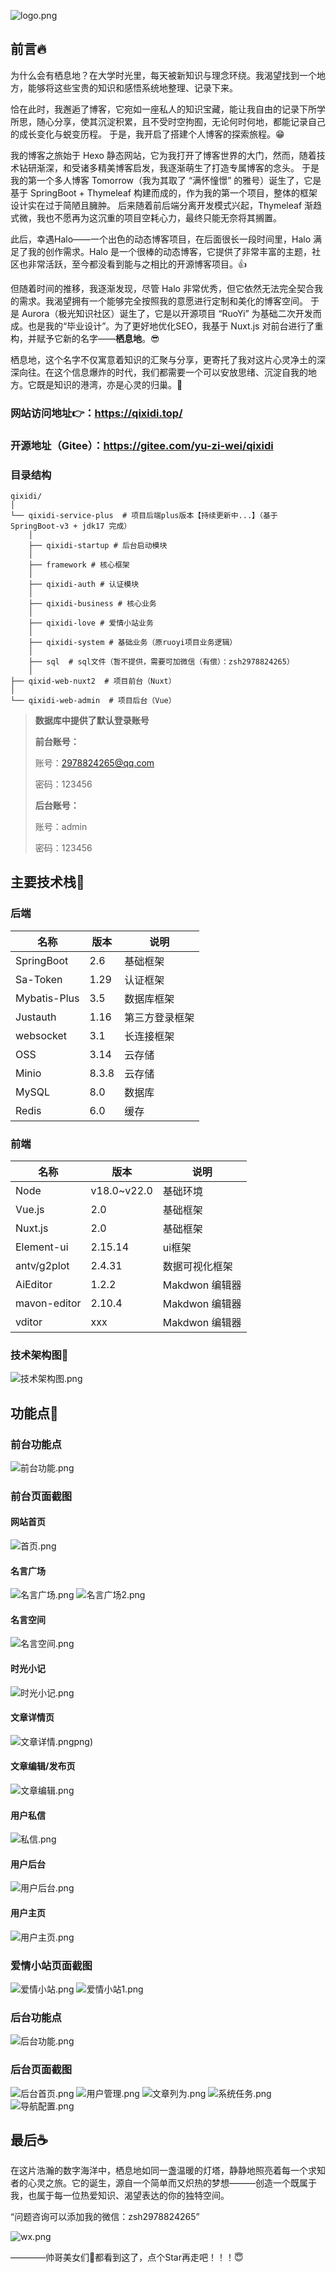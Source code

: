 ![logo.png](img%2Flogo.png)

## 前言🔥

为什么会有栖息地？在大学时光里，每天被新知识与理念环绕。我渴望找到一个地方，能够将这些宝贵的知识和感悟系统地整理、记录下来。

恰在此时，我邂逅了博客，它宛如一座私人的知识宝藏，能让我自由的记录下所学所思，随心分享，使其沉淀积累，且不受时空拘囿，无论何时何地，都能记录自己的成长变化与蜕变历程。
于是，我开启了搭建个人博客的探索旅程。😁

我的博客之旅始于 Hexo 静态网站，它为我打开了博客世界的大门，然而，随着技术钻研渐深，和受诸多精美博客启发，我逐渐萌生了打造专属博客的念头。
于是我的第一个多人博客 Tomorrow（我为其取了 “满怀憧憬” 的雅号）诞生了，它是基于 SpringBoot + Thymeleaf
构建而成的，作为我的第一个项目，整体的框架设计实在过于简陋且臃肿。 后来随着前后端分离开发模式兴起，Thymeleaf
渐趋式微，我也不愿再为这沉重的项目空耗心力，最终只能无奈将其搁置。

此后，幸遇Halo——一个出色的动态博客项目，在后面很长一段时间里，Halo 满足了我的创作需求。Halo
是一个很棒的动态博客，它提供了非常丰富的主题，社区也非常活跃，至今都没看到能与之相比的开源博客项目。👍

但随着时间的推移，我逐渐发现，尽管 Halo 非常优秀，但它依然无法完全契合我的需求。我渴望拥有一个能够完全按照我的意愿进行定制和美化的博客空间。
于是 Aurora（极光知识社区）诞生了，它是以开源项目 “RuoYi” 为基础二次开发而成。也是我的“毕业设计”。为了更好地优化SEO，我基于
Nuxt.js 对前台进行了重构，并赋予它新的名字——**栖息地**。😎

栖息地，这个名字不仅寓意着知识的汇聚与分享，更寄托了我对这片心灵净土的深深向往。在这个信息爆炸的时代，我们都需要一个可以安放思绪、沉淀自我的地方。它既是知识的港湾，亦是心灵的归巢。🤝

### 网站访问地址👉：https://qixidi.top/

### 开源地址（Gitee）：https://gitee.com/yu-zi-wei/qixidi

### 目录结构

```text
qixidi/
│
└── qixidi-service-plus  # 项目后端plus版本【持续更新中...】（基于SpringBoot-v3 + jdk17 完成）
    │
    ├── qixidi-startup # 后台启动模块
    │
    ├── framework # 核心框架
    │
    ├── qixidi-auth # 认证模块
    │
    ├── qixidi-business # 核心业务
    │
    ├── qixidi-love # 爱情小站业务
    │
    ├── qixidi-system # 基础业务（原ruoyi项目业务逻辑）
    │
    ├── sql  # sql文件（暂不提供，需要可加微信（有偿）：zsh2978824265）
    │
├── qixid-web-nuxt2  # 项目前台（Nuxt）
│
└── qixidi-web-admin  # 项目后台（Vue）

```

> **数据库中提供了默认登录账号**
>
> **前台账号：**
>
> 账号：2978824265@qq.com
>
> 密码：123456
>
> **后台账号：**
>
> 账号：admin
>
> 密码：123456


## 主要技术栈🏮

### 后端

| 名称           | 版本    | 说明      |
|--------------|-------|---------|
| SpringBoot   | 2.6   | 基础框架    |
| Sa-Token     | 1.29  | 认证框架    |
| Mybatis-Plus | 3.5   | 数据库框架   |
| Justauth     | 1.16  | 第三方登录框架 |
| websocket    | 3.1   | 长连接框架   |
| OSS          | 3.14  | 云存储     |
| Minio        | 8.3.8 | 云存储     |
| MySQL        | 8.0   | 数据库     |
| Redis        | 6.0   | 缓存      |

### 前端

| 名称          | 版本          | 说明          |
|-------------|-------------|-------------|
| Node        | v18.0~v22.0 | 基础环境        |
| Vue.js      | 2.0         | 基础框架        |
| Nuxt.js     | 2.0         | 基础框架        |
| Element-ui  | 2.15.14     | ui框架        |
| antv/g2plot | 2.4.31      | 数据可视化框架     |
| AiEditor    | 1.2.2       | Makdwon 编辑器 |
| mavon-editor | 2.10.4      | Makdwon 编辑器 |
| vditor      | xxx         | Makdwon 编辑器 |

### 技术架构图🍂

![技术架构图.png](img%2F%E6%8A%80%E6%9C%AF%E6%9E%B6%E6%9E%84%E5%9B%BE.png)

## 功能点🥧

### 前台功能点

![前台功能.png](img%2F%E5%89%8D%E5%8F%B0%E5%8A%9F%E8%83%BD.png)

### 前台页面截图
#### 网站首页
![首页.png](img%2F%E5%89%8D%E5%8F%B0%2F%E9%A6%96%E9%A1%B5.png)
#### 名言广场
![名言广场.png](img%2F%E5%89%8D%E5%8F%B0%2F%E5%90%8D%E8%A8%80%E5%B9%BF%E5%9C%BA.png)
![名言广场2.png](img%2F%E5%89%8D%E5%8F%B0%2F%E5%90%8D%E8%A8%80%E5%B9%BF%E5%9C%BA2.png)
#### 名言空间
![名言空间.png](img%2F%E5%89%8D%E5%8F%B0%2F%E5%90%8D%E8%A8%80%E7%A9%BA%E9%97%B4.png)
#### 时光小记
![时光小记.png](img%2F%E5%89%8D%E5%8F%B0%2F%E6%97%B6%E5%85%89%E5%B0%8F%E8%AE%B0.png)
#### 文章详情页
![文章详情.png](img%2F%E5%89%8D%E5%8F%B0%2F%E6%96%87%E7%AB%A0%E8%AF%A6%E6%83%85.png)png)
#### 文章编辑/发布页
![文章编辑.png](img%2F%E5%89%8D%E5%8F%B0%2F%E6%96%87%E7%AB%A0%E7%BC%96%E8%BE%91.png)
#### 用户私信
![私信.png](img%2F%E5%89%8D%E5%8F%B0%2F%E7%A7%81%E4%BF%A1.png)
#### 用户后台
![用户后台.png](img%2F%E5%89%8D%E5%8F%B0%2F%E7%94%A8%E6%88%B7%E5%90%8E%E5%8F%B0.png)
#### 用户主页
![用户主页.png](img%2F%E5%89%8D%E5%8F%B0%2F%E7%94%A8%E6%88%B7%E4%B8%BB%E9%A1%B5.png)

### 爱情小站页面截图
![爱情小站.png](img%2F%E5%89%8D%E5%8F%B0%2F%E7%88%B1%E6%83%85%E5%B0%8F%E7%AB%99.png)
![爱情小站1.png](img%2F%E5%89%8D%E5%8F%B0%2F%E7%88%B1%E6%83%85%E5%B0%8F%E7%AB%991.png)
### 后台功能点

![后台功能.png](img%2F%E5%90%8E%E5%8F%B0%E5%8A%9F%E8%83%BD.png)

### 后台页面截图

![后台首页.png](img%2F%E5%90%8E%E5%8F%B0%2F%E5%90%8E%E5%8F%B0%E9%A6%96%E9%A1%B5.png)
![用户管理.png](img%2F%E5%90%8E%E5%8F%B0%2F%E7%94%A8%E6%88%B7%E7%AE%A1%E7%90%86.png)
![文章列为.png](img%2F%E5%90%8E%E5%8F%B0%2F%E6%96%87%E7%AB%A0%E5%88%97%E4%B8%BA.png)
![系统任务.png](img%2F%E5%90%8E%E5%8F%B0%2F%E7%B3%BB%E7%BB%9F%E4%BB%BB%E5%8A%A1.png)
![导航配置.png](img%2F%E5%90%8E%E5%8F%B0%2F%E5%AF%BC%E8%88%AA%E9%85%8D%E7%BD%AE.png)

## 最后☕

在这片浩瀚的数字海洋中，栖息地如同一盏温暖的灯塔，静静地照亮着每一个求知者的心灵之旅。它的诞生，源自一个简单而又炽热的梦想———创造一个既属于我，也属于每一位热爱知识、渴望表达的你的独特空间。

“问题咨询可以添加我的微信：zsh2978824265”

![wx.png](img%2Fwx.png)

————帅哥美女们💓都看到这了，点个Star再走吧！！！😇
    
